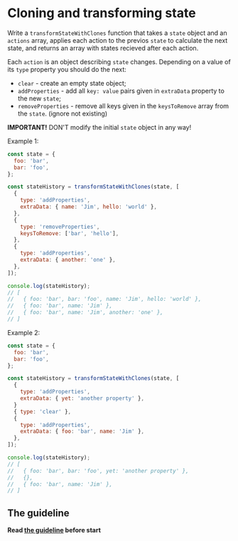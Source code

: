 # Cloning and transforming state

Write a `transformStateWithClones` function that takes a `state` object and an `actions` array,
applies each action to the previos `state` to calculate the next state,
and returns an array with states recieved after each action.

Each `action` is an object describing `state` changes. Depending on a value of its `type` property you should do the next:
- `clear` - create an empty state object;
- `addProperties` - add all `key: value` pairs given in `extraData` property to the new `state`;
- `removeProperties` - remove all keys given in the `keysToRemove` array from the `state`. (ignore not existing)

**IMPORTANT!** DON'T modify the initial `state` object in any way!

Example 1:

```js
const state = {
  foo: 'bar',
  bar: 'foo',
};

const stateHistory = transformStateWithClones(state, [
  {
    type: 'addProperties',
    extraData: { name: 'Jim', hello: 'world' },
  },
  {
    type: 'removeProperties',
    keysToRemove: ['bar', 'hello'],
  },
  {
    type: 'addProperties',
    extraData: { another: 'one' },
  },
]);

console.log(stateHistory);
// [
//   { foo: 'bar', bar: 'foo', name: 'Jim', hello: 'world' },
//   { foo: 'bar', name: 'Jim' },
//   { foo: 'bar', name: 'Jim', another: 'one' },
// ]
```

Example 2:

```js
const state = {
  foo: 'bar',
  bar: 'foo',
};

const stateHistory = transformStateWithClones(state, [
  {
    type: 'addProperties',
    extraData: { yet: 'another property' },
  }
  { type: 'clear' },
  {
    type: 'addProperties',
    extraData: { foo: 'bar', name: 'Jim' },
  },
]);

console.log(stateHistory);
// [
//   { foo: 'bar', bar: 'foo', yet: 'another property' },
//   {},
//   { foo: 'bar', name: 'Jim' },
// ]
```

## The guideline

**Read [the guideline](https://github.com/mate-academy/js_task-guideline/blob/master/README.md) before start**
